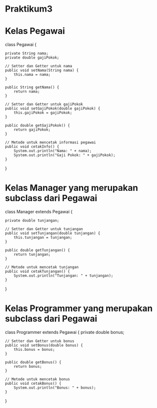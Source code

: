 # Praktikum3

# Kelas Pegawai

class Pegawai {

    private String nama;
    private double gajiPokok;

    // Setter dan Getter untuk nama
    public void setNama(String nama) {
        this.nama = nama;
    }

    public String getNama() {
        return nama;
    }

    // Setter dan Getter untuk gajiPokok
    public void setGajiPokok(double gajiPokok) {
        this.gajiPokok = gajiPokok;
    }

    public double getGajiPokok() {
        return gajiPokok;
    }

    // Metode untuk mencetak informasi pegawai
    public void cetakInfo() {
        System.out.println("Nama: " + nama);
        System.out.println("Gaji Pokok: " + gajiPokok);
    }
}

# Kelas Manager yang merupakan subclass dari Pegawai

class Manager extends Pegawai {

    private double tunjangan;

    // Setter dan Getter untuk tunjangan
    public void setTunjangan(double tunjangan) {
        this.tunjangan = tunjangan;
    }

    public double getTunjangan() {
        return tunjangan;
    }

    // Metode untuk mencetak tunjangan
    public void cetakTunjangan() {
        System.out.println("Tunjangan: " + tunjangan);
    }
}

# Kelas Programmer yang merupakan subclass dari Pegawai

class Programmer extends Pegawai {
    private double bonus;

    // Setter dan Getter untuk bonus
    public void setBonus(double bonus) {
        this.bonus = bonus;
    }

    public double getBonus() {
        return bonus;
    }

    // Metode untuk mencetak bonus
    public void cetakBonus() {
        System.out.println("Bonus: " + bonus);
    }
}

